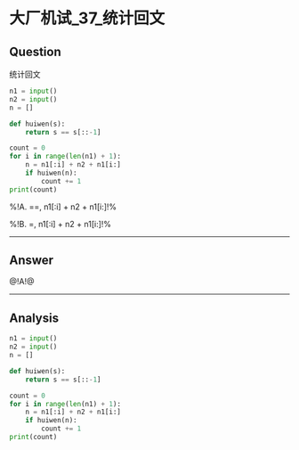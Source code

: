 # 大厂机试_37_统计回文

## Question
统计回文

```python
n1 = input()
n2 = input()
n = []

def huiwen(s):
    return s == s[::-1]

count = 0
for i in range(len(n1) + 1):
    n = n1[:i] + n2 + n1[i:]
    if huiwen(n):
        count += 1
print(count)
```

%!A. ==, n1[:i] + n2 + n1[i:]!%

%!B. =,  n1[:i] + n2 + n1[i:]!%

----

## Answer
@!A!@

----

## Analysis

```python
n1 = input()
n2 = input()
n = []

def huiwen(s):
    return s == s[::-1]

count = 0
for i in range(len(n1) + 1):
    n = n1[:i] + n2 + n1[i:]
    if huiwen(n):
        count += 1
print(count)
```